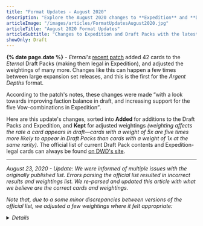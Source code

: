 ```yaml
---
title: "Format Updates - August 2020"
description: "Explore the August 2020 changes to **Expedition** and **Draft Packs** in this **interactive gallery**."
articleImage: "/images/articles/FormatUpdatesAugust2020.jpg"
articleTitle: "August 2020 Format Updates"
articleSubtitle: "Changes to Expedition and Draft Packs with the latest patch"
showOnly: Draft
---
```

**{% date page.date %}** - *Eternal's* [recent patch][] added 42 cards to the *Eternal* Draft Packs (making them legal in Expedition), and adjusted the weightings of many more. Changes like this can happen a few times between large expansion set releases, and this is the first for the *Argent Depths* format.

According to the patch's notes, these changes were made <q cite="https://www.direwolfdigital.com/news/8-10-balance-changes-and-draft-expedition-update/">with a look towards improving faction balance in draft, and increasing support for the five Vow-combinations in Expedition</q>.

  [recent patch]: https://www.direwolfdigital.com/news/8-10-balance-changes-and-draft-expedition-update/

Here are this update's changes, sorted into **Added** for additions to the Draft Packs and Expedition, and **Kept** for adjusted weightings *(weighting affects the rate a card appears in draft&mdash;cards with a weight of 5x are five times more likely to appear in Draft Packs than cards with a weight of 1x at the same rarity)*. The official list of current Draft Pack contents and Expedition-legal cards can always be found [on DWD's site][Card List].

  [Card List]: https://direwolfdigital.com/news/draft-packs-card-list/

----

*<time datetime="2020-08-23T04:00:00.000Z">August 23, 2020</time> - Update: We were informed of multiple issues with the originally published list. Errors parsing the official list resulted in incorrect results and  weightings list. We re-parsed and updated this article with what we believe are the correct cards and weightings.*

*Note that, due to a some minor discrepancies between versions of the official list, we adjusted a few weightings where it felt appropriate:*

<details>
<summary><em>Details</em></summary>

This information was derived from differences between the current [Card List][], the previous format's list (now overwritten), and a [spreadsheet of weighting changes][sheet] shared by LocoPojo.

  [sheet]: https://www.reddit.com/r/EternalCardGame/comments/i5vj9w/breakdown_time_talking_all_the_new_changes/g0rs35y/

### Missing from the current DWD Card List:

* Seat of Fury

The other Seats are on the list, and were all boosted from 1x to 10x. We matched that change.

### Marked as changed on the Weighting Changes sheet, but appear as unchanged between the previous and current lists:

* Amber Acolyte *(marked 'decreased' / was: 1x, now: 1x)*
* Champion of Fury *(marked 'decreased' / was: 10x, now: 10x)*
* Champion of Order *(marked 'decreased' / was: 10x, now: 10x)*
* Direfang Spider *(marked 'decreased' / was: 1x, now: 1x)*

The other Champions were decreased from 10x to 5x, so we matched that change. We are unsure if the Acolyte and Spider we actually changed, or if their previous info was incorrect, so we didn't adjust their weightings (and they aren't included in this gallery).

### Not on the Weighting Changes sheet, but appears as changed between the previous and current lists:

* Kaleb's Choice *(not marked / was: 1x, now: 10x)*

The other Choices have varying weightings, so there's no pattern to match. We're not sure if this change is incorrect, or if it's missing from the sheet, and left its weightings as-is.

### Missing from the previous Card List:

* General Izalio
* Smith's Hammer
* Insatiable Serasaur
* Reliquary Raider
* Spire Chaplain
* Treasury Guard
* Lurking Sanguar

General Izalio appears as 'boosted' in the Weighting Changes sheet, and is now 10x, so it must have previously been 5x or 1x. We assigned it 5x.

The remaining 6 cards aren't in the sheet, so we assume their previous weightings match their current ones. Because their weightings are unchanged, they are not included in this gallery.

</details>